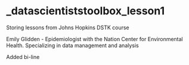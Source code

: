 # _datascientiststoolbox_lesson1

Storing lessons from Johns Hopkins DSTK course

Emily Glidden - Epidemiologist with the Nation Center for Environmental Health. Specializing in data management and analysis

Added bi-line
